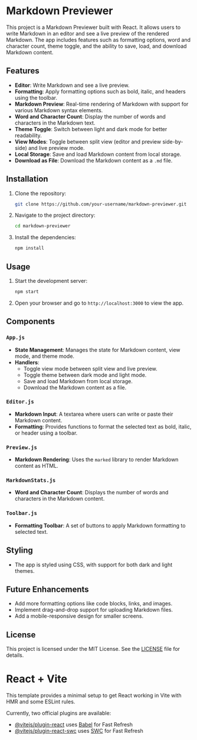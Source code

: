# Markdown Previewer

This project is a Markdown Previewer built with React. It allows users to write Markdown in an editor and see a live preview of the rendered Markdown. The app includes features such as formatting options, word and character count, theme toggle, and the ability to save, load, and download Markdown content.

## Features

- **Editor**: Write Markdown and see a live preview.
- **Formatting**: Apply formatting options such as bold, italic, and headers using the toolbar.
- **Markdown Preview**: Real-time rendering of Markdown with support for various Markdown syntax elements.
- **Word and Character Count**: Display the number of words and characters in the Markdown text.
- **Theme Toggle**: Switch between light and dark mode for better readability.
- **View Modes**: Toggle between split view (editor and preview side-by-side) and live preview mode.
- **Local Storage**: Save and load Markdown content from local storage.
- **Download as File**: Download the Markdown content as a `.md` file.

## Installation

1. Clone the repository:
   ```bash
   git clone https://github.com/your-username/markdown-previewer.git
   ```
2. Navigate to the project directory:
   ```bash
   cd markdown-previewer
   ```
3. Install the dependencies:
   ```bash
   npm install
   ```

## Usage

1. Start the development server:
   ```bash
   npm start
   ```
2. Open your browser and go to `http://localhost:3000` to view the app.

## Components

### `App.js`

- **State Management**: Manages the state for Markdown content, view mode, and theme mode.
- **Handlers**: 
  - Toggle view mode between split view and live preview.
  - Toggle theme between dark mode and light mode.
  - Save and load Markdown from local storage.
  - Download the Markdown content as a file.

### `Editor.js`

- **Markdown Input**: A textarea where users can write or paste their Markdown content.
- **Formatting**: Provides functions to format the selected text as bold, italic, or header using a toolbar.

### `Preview.js`

- **Markdown Rendering**: Uses the `marked` library to render Markdown content as HTML.

### `MarkdownStats.js`

- **Word and Character Count**: Displays the number of words and characters in the Markdown content.

### `Toolbar.js`

- **Formatting Toolbar**: A set of buttons to apply Markdown formatting to selected text.

## Styling

- The app is styled using CSS, with support for both dark and light themes.

## Future Enhancements

- Add more formatting options like code blocks, links, and images.
- Implement drag-and-drop support for uploading Markdown files.
- Add a mobile-responsive design for smaller screens.

## License

This project is licensed under the MIT License. See the [LICENSE](LICENSE) file for details.

# React + Vite

This template provides a minimal setup to get React working in Vite with HMR and some ESLint rules.

Currently, two official plugins are available:

- [@vitejs/plugin-react](https://github.com/vitejs/vite-plugin-react/blob/main/packages/plugin-react/README.md) uses [Babel](https://babeljs.io/) for Fast Refresh
- [@vitejs/plugin-react-swc](https://github.com/vitejs/vite-plugin-react-swc) uses [SWC](https://swc.rs/) for Fast Refresh
